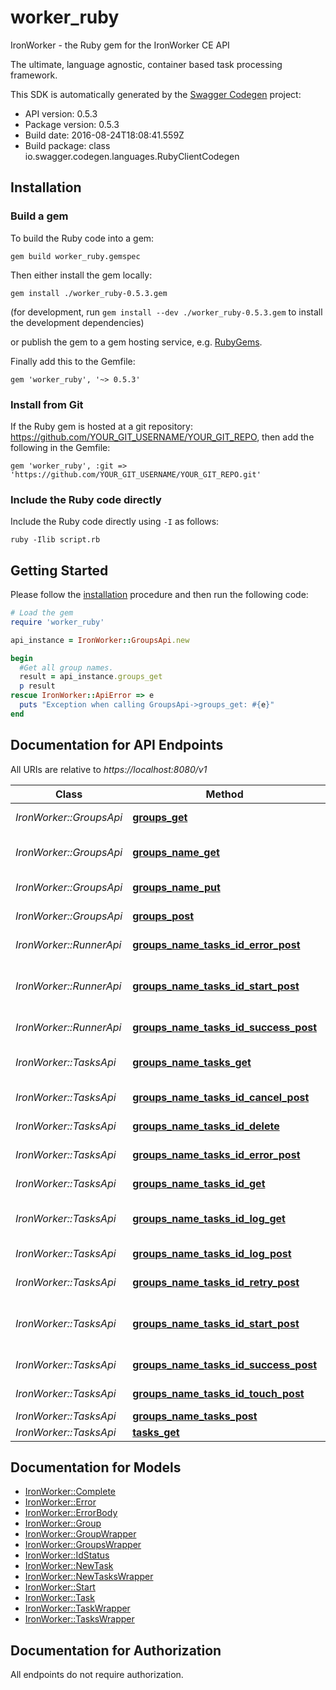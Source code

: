 # worker_ruby

IronWorker - the Ruby gem for the IronWorker CE API

The ultimate, language agnostic, container based task processing framework.

This SDK is automatically generated by the [Swagger Codegen](https://github.com/swagger-api/swagger-codegen) project:

- API version: 0.5.3
- Package version: 0.5.3
- Build date: 2016-08-24T18:08:41.559Z
- Build package: class io.swagger.codegen.languages.RubyClientCodegen

## Installation

### Build a gem

To build the Ruby code into a gem:

```shell
gem build worker_ruby.gemspec
```

Then either install the gem locally:

```shell
gem install ./worker_ruby-0.5.3.gem
```
(for development, run `gem install --dev ./worker_ruby-0.5.3.gem` to install the development dependencies)

or publish the gem to a gem hosting service, e.g. [RubyGems](https://rubygems.org/).

Finally add this to the Gemfile:

    gem 'worker_ruby', '~> 0.5.3'

### Install from Git

If the Ruby gem is hosted at a git repository: https://github.com/YOUR_GIT_USERNAME/YOUR_GIT_REPO, then add the following in the Gemfile:

    gem 'worker_ruby', :git => 'https://github.com/YOUR_GIT_USERNAME/YOUR_GIT_REPO.git'

### Include the Ruby code directly

Include the Ruby code directly using `-I` as follows:

```shell
ruby -Ilib script.rb
```

## Getting Started

Please follow the [installation](#installation) procedure and then run the following code:
```ruby
# Load the gem
require 'worker_ruby'

api_instance = IronWorker::GroupsApi.new

begin
  #Get all group names.
  result = api_instance.groups_get
  p result
rescue IronWorker::ApiError => e
  puts "Exception when calling GroupsApi->groups_get: #{e}"
end

```

## Documentation for API Endpoints

All URIs are relative to *https://localhost:8080/v1*

Class | Method | HTTP request | Description
------------ | ------------- | ------------- | -------------
*IronWorker::GroupsApi* | [**groups_get**](docs/GroupsApi.md#groups_get) | **GET** /groups | Get all group names.
*IronWorker::GroupsApi* | [**groups_name_get**](docs/GroupsApi.md#groups_name_get) | **GET** /groups/{name} | Get information for a group.
*IronWorker::GroupsApi* | [**groups_name_put**](docs/GroupsApi.md#groups_name_put) | **PUT** /groups/{name} | Create/update a task group.
*IronWorker::GroupsApi* | [**groups_post**](docs/GroupsApi.md#groups_post) | **POST** /groups | Post new group
*IronWorker::RunnerApi* | [**groups_name_tasks_id_error_post**](docs/RunnerApi.md#groups_name_tasks_id_error_post) | **POST** /groups/{name}/tasks/{id}/error | Mark task as failed.
*IronWorker::RunnerApi* | [**groups_name_tasks_id_start_post**](docs/RunnerApi.md#groups_name_tasks_id_start_post) | **POST** /groups/{name}/tasks/{id}/start | Mark task as started, ie: status = 'running'
*IronWorker::RunnerApi* | [**groups_name_tasks_id_success_post**](docs/RunnerApi.md#groups_name_tasks_id_success_post) | **POST** /groups/{name}/tasks/{id}/success | Mark task as succeeded.
*IronWorker::TasksApi* | [**groups_name_tasks_get**](docs/TasksApi.md#groups_name_tasks_get) | **GET** /groups/{name}/tasks | Get task list by group name.
*IronWorker::TasksApi* | [**groups_name_tasks_id_cancel_post**](docs/TasksApi.md#groups_name_tasks_id_cancel_post) | **POST** /groups/{name}/tasks/{id}/cancel | Cancel a task.
*IronWorker::TasksApi* | [**groups_name_tasks_id_delete**](docs/TasksApi.md#groups_name_tasks_id_delete) | **DELETE** /groups/{name}/tasks/{id} | Delete the task.
*IronWorker::TasksApi* | [**groups_name_tasks_id_error_post**](docs/TasksApi.md#groups_name_tasks_id_error_post) | **POST** /groups/{name}/tasks/{id}/error | Mark task as failed.
*IronWorker::TasksApi* | [**groups_name_tasks_id_get**](docs/TasksApi.md#groups_name_tasks_id_get) | **GET** /groups/{name}/tasks/{id} | Gets task by id
*IronWorker::TasksApi* | [**groups_name_tasks_id_log_get**](docs/TasksApi.md#groups_name_tasks_id_log_get) | **GET** /groups/{name}/tasks/{id}/log | Get the log of a completed task.
*IronWorker::TasksApi* | [**groups_name_tasks_id_log_post**](docs/TasksApi.md#groups_name_tasks_id_log_post) | **POST** /groups/{name}/tasks/{id}/log | Send in a log for storage.
*IronWorker::TasksApi* | [**groups_name_tasks_id_retry_post**](docs/TasksApi.md#groups_name_tasks_id_retry_post) | **POST** /groups/{name}/tasks/{id}/retry | Retry a task.
*IronWorker::TasksApi* | [**groups_name_tasks_id_start_post**](docs/TasksApi.md#groups_name_tasks_id_start_post) | **POST** /groups/{name}/tasks/{id}/start | Mark task as started, ie: status = 'running'
*IronWorker::TasksApi* | [**groups_name_tasks_id_success_post**](docs/TasksApi.md#groups_name_tasks_id_success_post) | **POST** /groups/{name}/tasks/{id}/success | Mark task as succeeded.
*IronWorker::TasksApi* | [**groups_name_tasks_id_touch_post**](docs/TasksApi.md#groups_name_tasks_id_touch_post) | **POST** /groups/{name}/tasks/{id}/touch | Extend task timeout.
*IronWorker::TasksApi* | [**groups_name_tasks_post**](docs/TasksApi.md#groups_name_tasks_post) | **POST** /groups/{name}/tasks | Enqueue task
*IronWorker::TasksApi* | [**tasks_get**](docs/TasksApi.md#tasks_get) | **GET** /tasks | Get next task.


## Documentation for Models

 - [IronWorker::Complete](docs/Complete.md)
 - [IronWorker::Error](docs/Error.md)
 - [IronWorker::ErrorBody](docs/ErrorBody.md)
 - [IronWorker::Group](docs/Group.md)
 - [IronWorker::GroupWrapper](docs/GroupWrapper.md)
 - [IronWorker::GroupsWrapper](docs/GroupsWrapper.md)
 - [IronWorker::IdStatus](docs/IdStatus.md)
 - [IronWorker::NewTask](docs/NewTask.md)
 - [IronWorker::NewTasksWrapper](docs/NewTasksWrapper.md)
 - [IronWorker::Start](docs/Start.md)
 - [IronWorker::Task](docs/Task.md)
 - [IronWorker::TaskWrapper](docs/TaskWrapper.md)
 - [IronWorker::TasksWrapper](docs/TasksWrapper.md)


## Documentation for Authorization

 All endpoints do not require authorization.

